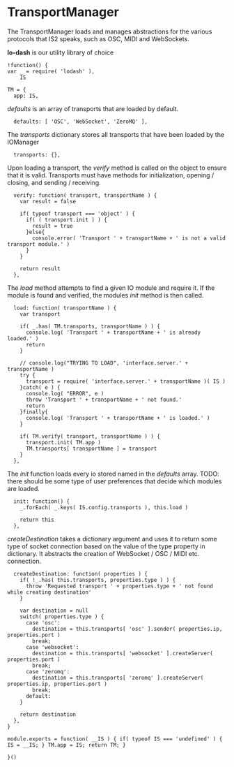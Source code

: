 TransportManager
================
The TransportManager loads and manages abstractions for the various protocols that IS2 speaks, such
as OSC, MIDI and WebSockets.

**lo-dash** is our utility library of choice

    !function() {
    var _ = require( 'lodash' ),
        IS
		
    TM = {
      app: IS,

*defaults* is an array of transports that are loaded by default.

      defaults: [ 'OSC', 'WebSocket', 'ZeroMQ' ],

The *transports* dictionary stores all transports that have been loaded by the IOManager			

      transports: {},

Upon loading a transport, the *verify* method is called on the object to ensure that it is valid.
Transports must have methods for initialization, opening / closing, and sending / receiving.

      verify: function( transport, transportName ) {
        var result = false
        
        if( typeof transport === 'object' ) {
          if( ( transport.init ) ) {
            result = true
          }else{
            console.error( 'Transport ' + transportName + ' is not a valid transport module.' )
          }
        }
        
        return result
      },
      
The *load* method attempts to find a given IO module and require it. If the module is found and verified, the modules *init* method is then called.

      load: function( transportName ) {
        var transport
        
        if( _.has( TM.transports, transportName ) ) {
          console.log( 'Transport ' + transportName + ' is already loaded.' )
          return
        }
        
        // console.log("TRYING TO LOAD", 'interface.server.' + transportName )
        try {
          transport = require( 'interface.server.' + transportName )( IS )
        }catch( e ) {
          console.log( "ERROR", e )
          throw 'Transport ' + transportName + ' not found.'
          return
        }finally{
          console.log( 'Transport ' + transportName + ' is loaded.' )
        }
        
        if( TM.verify( transport, transportName ) ) {
          transport.init( TM.app )
          TM.transports[ transportName ] = transport
        }
      },
      
The *init* function loads every io stored named in the *defaults* array. TODO: there should be some type of user preferences that decide which modules are loaded.

      init: function() {
        _.forEach( _.keys( IS.config.transports ), this.load )
        
        return this
      },
      
*createDestination* takes a dictionary argument and uses it to return some type of 
socket connection based on the value of the type property in dictionary. It abstracts the creation of
WebSocket / OSC / MIDI etc. connection.

      createDestination: function( properties ) {
        if( !_.has( this.transports, properties.type ) ) {
          throw 'Requested transport ' + properties.type + ' not found while creating destination'
        }

        var destination = null
        switch( properties.type ) {
          case 'osc':
            destination = this.transports[ 'osc' ].sender( properties.ip, properties.port )
            break;
          case 'websocket':
            destination = this.transports[ 'websocket' ].createServer( properties.port )
            break;
          case 'zeromq':
            destination = this.transports[ 'zeromq' ].createServer( properties.ip, properties.port )            
            break;
          default:
        }
        
        return destination
      },
    }
    
    module.exports = function( __IS ) { if( typeof IS === 'undefined' ) { IS = __IS; } TM.app = IS; return TM; }
    
    }()
